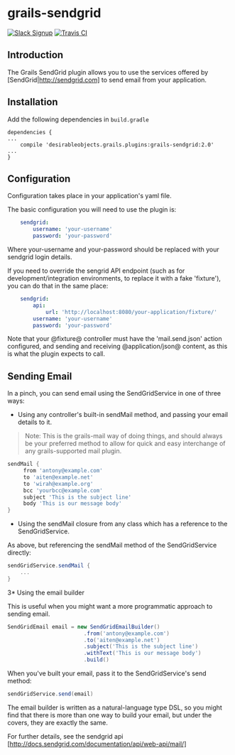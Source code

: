 # grails-sendgrid

[![Slack Signup](http://slack-signup.grails.org/badge.svg)](http://slack-signup.grails.org)
[![Travis CI](https://travis-ci.org/desirable-objects/grails-sendgrid.svg)](https://travis-ci.org/desirable-objects/grails-sendgrid)

Introduction
----------

The Grails SendGrid plugin allows you to use the services offered by [SendGrid|http://sendgrid.com] to send email from your application.

Installation
----------

Add the following dependencies in `build.gradle`
```
dependencies {
...
    compile 'desirableobjects.grails.plugins:grails-sendgrid:2.0'
...
}
```

Configuration
----------

Configuration takes place in your application's yaml file.

The basic configuration you will need to use the plugin is:

```yaml
    sendgrid:
        username: 'your-username'
        password: 'your-password'
```

Where your-username and your-password should be replaced with your sendgrid login details.

If you need to override the sengrid API endpoint (such as for development/integration environments, to replace it with a fake 'fixture'), you can do that in the same place:


```yaml
    sendgrid:
        api:
            url: 'http://localhost:8080/your-application/fixture/'
        username: 'your-username'
        password: 'your-password'
```

Note that your @fixture@ controller must have the 'mail.send.json' action configured, and sending and receiving @application/json@ content, as this is what the plugin expects to call.

Sending Email
----------

In a pinch, you can send email using the SendGridService in one of three ways:

* Using any controller's built-in sendMail method, and passing your email details to it.

 > Note: This is the grails-mail way of doing things, and should always be your preferred method to allow for quick and easy interchange of any grails-supported mail plugin.

```groovy
sendMail {
     from 'antony@example.com'
     to 'aiten@example.net'
     to 'wirah@example.org'
     bcc 'yourbcc@example.com'
     subject 'This is the subject line'
     body 'This is our message body'
}
```

* Using the sendMail closure from any class which has a reference to the SendGridService.

As above, but referencing the sendMail method of the SendGridService directly:

```groovy
sendGridService.sendMail {
    ...
}
```

3* Using the email builder

This is useful when you might want a more programmatic approach to sending email.

```groovy
SendGridEmail email = new SendGridEmailBuilder()
                        .from('antony@example.com')
                        .to('aiten@example.net')
                        .subject('This is the subject line')
                        .withText('This is our message body')
                        .build()
```

When you've built your email, pass it to the SendGridService's send method:

```groovy
sendGridService.send(email)
```

The email builder is written as a natural-language type DSL, so you might find that there is more than one way to build your email, but under the covers, they are exactly the same.

For further details, see the sendgrid api [http://docs.sendgrid.com/documentation/api/web-api/mail/]


